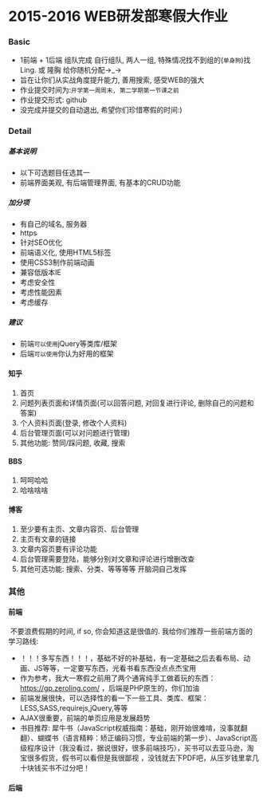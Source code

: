 # 2015-2016 WEB研发部寒假大作业

### Basic

- 1前端 + 1后端 组队完成 自行组队, 两人一组, 特殊情况找不到组的(`单身狗`)找 Ling. 或 隆胸 给你随机分配→_→
- 旨在让你们从实战角度提升能力, 善用搜索, 感受WEB的强大
- 作业提交时间为:`开学第一周周末, 第二学期第一节课之前` 
- 作业提交形式: github
- 没完成并提交的自动退出, 希望你们珍惜寒假的时间:)

### Detail

##### 基本说明

- 以下可选题目任选其一
- 前端界面美观, 有后端管理界面, 有基本的CRUD功能

##### 加分项

- 有自己的域名, 服务器
- https
- 针对SEO优化
- 前端语义化, 使用HTML5标签
- 使用CSS3制作前端动画
- 兼容低版本IE
- 考虑安全性
- 考虑性能因素
- 考虑缓存

##### 建议

- 前端`可以使用`jQuery等类库/框架
- 后端`可以使用`你认为好用的框架



#### 知乎

1. 首页
2. 问题列表页面和详情页面(可以回答问题, 对回复进行评论, 删除自己的问题和答案)
3. 个人资料页面(登录, 修改个人资料)
4. 后台管理页面(可以对问题进行管理)
5. 其他功能: 赞同/踩问题, 收藏, 搜索



#### BBS

1. 呵呵哈哈
2. 哈啥啥啥



#### 博客

1. 至少要有主页、文章内容页、后台管理
2. 主页有文章的链接
3. 文章内容页要有评论功能
4. 后台管理需要登陆，能够分别对文章和评论进行增删改查
5. 其他可选功能: 搜索、分类、等等等等 开脑洞自己发挥





### 其他

#### 前端

​	不要浪费假期的时间, if so, 你会知道这是很值的. 我给你们推荐一些前端方面的学习路线:

- ！！！多写东西！！！，基础不好的补基础，有一定基础之后去看布局、动画、JS等等，一定要写东西，光看书看东西没点点杰宝用
- 作为参考，我大一寒假之前用了两个通宵纯手工做着玩的东西：https://gp.zeroling.com/ ，后端是PHP原生的，你们加油
- 前端发展很快，可以选择性的看一下一些工具、类库、框架：LESS,SASS,requirejs,jQuery,等等
- AJAX很重要，前端的单页应用是发展趋势
- 书目推荐: 犀牛书（JavaScript权威指南：基础，刚开始很难啃，没事就翻翻）、蝴蝶书（语言精粹：矫正编码习惯，专业前端的第一步）、JavaScript高级程序设计（我没看过，据说很好，很多前端技巧），买书可以去亚马逊，淘宝很多假货，假书可以看但是我很鄙视 ，没钱就去下PDF吧，从压岁钱里拿几十块钱买书不过分吧！

#### 后端

